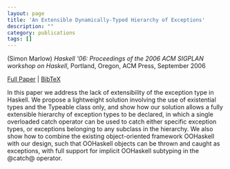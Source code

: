 ```yaml
---
layout: page
title: 'An Extensible Dynamically-Typed Hierarchy of Exceptions'
description: ""
category: publications
tags: []
---
```

(Simon Marlow) *Haskell '06: Proceedings of the 2006 ACM SIGPLAN workshop on Haskell*, Portland, Oregon, ACM Press, September 2006

<a href="http://simonmar.github.io/bib/papers/ext-exceptions.pdf">Full Paper</a> | <a href="extexceptions06.bib">BibTeX</a>

In this paper we address the lack of extensibility of the exception
type in Haskell.  We propose a lightweight solution involving the use
of existential types and the Typeable class only, and show how our
solution allows a fully extensible hierarchy of exception types to be
declared, in which a single overloaded catch operator can be used to
catch either specific exception types, or exceptions belonging to any
subclass in the hierarchy.  We also show how to combine the existing
object-oriented framework OOHaskell with our design, such that
OOHaskell objects can be thrown and caught as exceptions, with full
support for implicit OOHaskell subtyping in the @catch@ operator.
